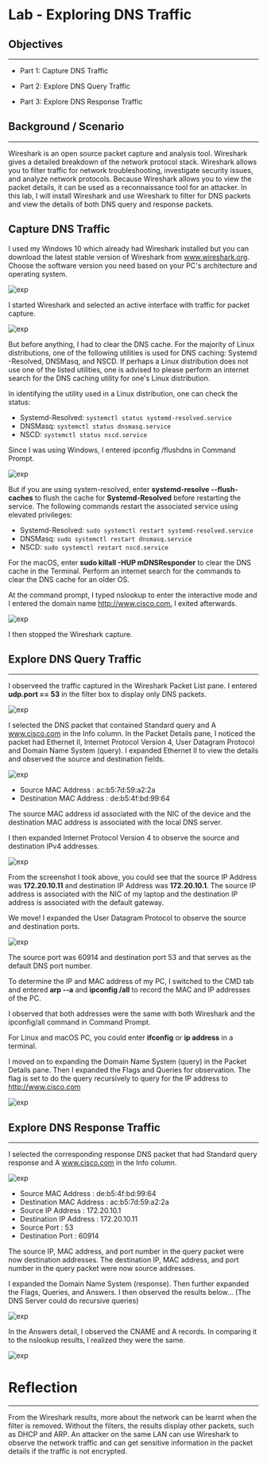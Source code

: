 # Lab - Exploring DNS Traffic

## Objectives
---

- Part 1: Capture DNS Traffic

- Part 2: Explore DNS Query Traffic

- Part 3: Explore DNS Response Traffic

## Background / Scenario
---

Wireshark is an open source packet capture and analysis tool. Wireshark
gives a detailed breakdown of the network protocol stack. Wireshark
allows you to filter traffic for network troubleshooting, investigate
security issues, and analyze network protocols. Because Wireshark allows
you to view the packet details, it can be used as a reconnaissance tool
for an attacker. In this lab, I will install Wireshark and use Wireshark
to filter for DNS packets and view the details of both DNS query and
response packets.

Capture DNS Traffic
----

I used my Windows 10 which already had Wireshark installed but you can
download the latest stable version of Wireshark from www.wireshark.org.
Choose the software version you need based on your PC's architecture and
operating system.

![exp](media/exp_dns_traffic/image1.png)

I started Wireshark and selected an active interface with traffic for
packet capture.

![exp](media/exp_dns_traffic/image2.png)

But before anything, I had to clear the DNS cache. For the majority of
Linux distributions, one of the following utilities is used for DNS
caching: Systemd -Resolved, DNSMasq, and NSCD. If perhaps a Linux
distribution does not use one of the listed utilities, one is advised to
please perform an internet search for the DNS caching utility for one's
Linux distribution.

In identifying the utility used in a Linux distribution, one can check
the status:

- Systemd-Resolved: `systemctl status systemd-resolved.service`
- DNSMasq: `systemctl status dnsmasq.service`
- NSCD: `systemctl status nscd.service`

Since I was using Windows, I entered ipconfig /flushdns in Command
Prompt.

![exp](media/exp_dns_traffic/image3.png)

But if you are using system-resolved, enter **systemd-resolve
--flush-caches** to flush the cache for **Systemd-Resolved** before
restarting the service. The following commands restart the associated
service using elevated privileges:

- Systemd-Resolved: `sudo systemctl restart systemd-resolved.service`
- DNSMasq: `sudo systemctl restart dnsmasq.service`
- NSCD: `sudo systemctl restart nscd.service`

For the macOS, enter **sudo killall -HUP mDNSResponder** to clear the
DNS cache in the Terminal. Perform an internet search for the commands
to clear the DNS cache for an older OS.

At the command prompt, I typed nslookup to enter the interactive mode
and I entered the domain name <http://www.cisco.com.> I exited afterwards.

![exp](media/exp_dns_traffic/image4.png)

I then stopped the Wireshark capture.

## Explore DNS Query Traffic
---

I observeed the traffic captured in the Wireshark Packet List pane. I
entered **udp.port == 53** in the filter box to display only DNS
packets.

![exp](media/exp_dns_traffic/image5.png)

I selected the DNS packet that contained Standard query and A
www.cisco.com in the Info column. In the Packet Details pane, I noticed
the packet had Ethernet II, Internet Protocol Version 4, User Datagram
Protocol and Domain Name System (query). I expanded Ethernet II to view
the details and observed the source and destination fields.

![exp](media/exp_dns_traffic/image6.png)

- Source MAC Address : ac:b5:7d:59:a2:2a
- Destination MAC Address : de:b5:4f:bd:99:64

The source MAC address id associated with the NIC of the device and the
destination MAC address is associated with the local DNS server.

I then expanded Internet Protocol Version 4 to observe the source and
destination IPv4 addresses.

![exp](media/exp_dns_traffic/image7.png)

From the screenshot I took above, you could see that the source IP
Address was **172.20.10.11** and destination IP Address was **172.20.10.1**. The
source IP address is associated with the NIC of my laptop and the
destination IP address is associated with the default gateway.

We move! I expanded the User Datagram Protocol to observe the source and
destination ports.

![exp](media/exp_dns_traffic/image8.png)

The source port was 60914 and destination port 53 and that serves as the
default DNS port number.

To determine the IP and MAC address of my PC, I switched to the CMD tab
and entered **arp --a** and **ipconfig /all** to record the MAC and IP
addresses of the PC.

I observed that both addresses were the same with both Wireshark and the
ipconfig/all command in Command Prompt.

For Linux and macOS PC, you could enter **ifconfig** or **ip address**
in a terminal.

I moved on to expanding the Domain Name System (query) in the Packet
Details pane. Then I expanded the Flags and Queries for observation. The
flag is set to do the query recursively to query for the IP address to
<http://www.cisco.com>

![exp](media/exp_dns_traffic/image9.png)

## Explore DNS Response Traffic
---

I selected the corresponding response DNS packet that had Standard query
response and A www.cisco.com in the Info column.

![exp](media/exp_dns_traffic/image10.png)

- Source MAC Address : de:b5:4f:bd:99:64
- Destination MAC Address : ac:b5:7d:59:a2:2a
- Source IP Address : 172.20.10.1
- Destination IP Address : 172.20.10.11
- Source Port : 53
- Destination Port : 60914

The source IP, MAC address, and port number in the query packet were now
destination addresses. The destination IP, MAC address, and port number
in the query packet were now source addresses.

I expanded the Domain Name System (response). Then further expanded the
Flags, Queries, and Answers. I then observed the results below... (The
DNS Server could do recursive queries)

![exp](media/exp_dns_traffic/image11.png)

In the Answers detail, I observed the CNAME and A records. In comparing
it to the nslookup results, I realized they were the same.

![exp](media/exp_dns_traffic/image12.png)

# Reflection
---

From the Wireshark results, more about the network can be learnt when
the filter is removed. Without the filters, the results display other
packets, such as DHCP and ARP. An attacker on the same LAN can use
Wireshark to observe the network traffic and can get sensitive
information in the packet details if the traffic is not encrypted.
